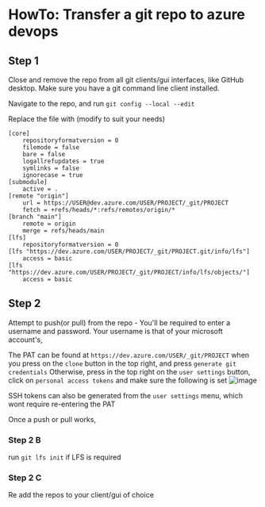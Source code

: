 # HowTo: Transfer a git repo to azure devops

## Step 1

Close and remove the repo from all git clients/gui interfaces, like GitHub desktop.
Make sure you have a git command line client installed.

Navigate to the repo, and run `git config --local --edit`

Replace the file with (modify to suit your needs)
```
[core]
    repositoryformatversion = 0
    filemode = false
    bare = false
    logallrefupdates = true
    symlinks = false
    ignorecase = true
[submodule]
    active = .
[remote "origin"]
    url = https://USER@dev.azure.com/USER/PROJECT/_git/PROJECT
    fetch = +refs/heads/*:refs/remotes/origin/*
[branch "main"]
    remote = origin
    merge = refs/heads/main
[lfs]
    repositoryformatversion = 0
[lfs "https://dev.azure.com/USER/PROJECT/_git/PROJECT.git/info/lfs"]
    access = basic
[lfs "https://dev.azure.com/USER/PROJECT/_git/PROJECT/info/lfs/objects/"]
    access = basic
```

## Step 2

Attempt to push(or pull) from the repo - You'll be required to enter a username and password.
Your username is that of your microsoft account's,

The PAT can be found at
`https://dev.azure.com/USER/_git/PROJECT` when you press on the `clone` button in the top right, and press `generate git credentials`
Otherwise, press in the top right on the `user settings` button, click on `personal access tokens` and make sure the following is set 
![image](https://github.com/MyDragonBreath/MyDragonBreath/assets/38029594/39d1a44f-a4c6-4c06-9161-99db191b3964)

SSH tokens can also be generated from the `user settings` menu, which wont require re-entering the PAT

Once a push or pull works,

### Step 2 B

run `git lfs init` if LFS is required

### Step 2 C

Re add the repos to your client/gui of choice
